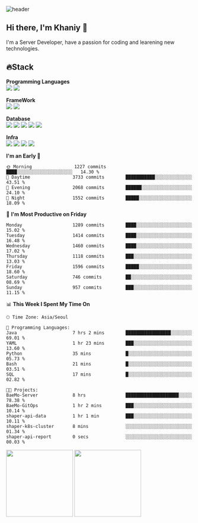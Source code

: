 ![header](https://capsule-render.vercel.app/api?type=soft&text=Welcome!&color=auto&height=200&section=header&fontSize=70)

## Hi there, I'm Khaniy 👋
I'm a Server Developer, have a passion for coding and learening new technologies.
<!-- <br> 📫 Email : kangh1596@gmail.com 
<br> 📝 Blog  : khan03.tistory.com/
<br> <img src="https://img.shields.io/badge/Email-222222?style=for-the-badge&logo=Gmail&logoColor=white">
<br> <img src="https://img.shields.io/badge/Blog -222222?style=for-the-badge&logo=Tistory&logoColor=white">
[hank0302's Blog](https://khan03.tistory.com/)
-->
## 🔥Stack 

**Programming Languages** <br>
 <img src="https://img.shields.io/badge/JAVA-E6522C?style=for-the-badge&logo=Java&logoColor=white">
 <img src="https://img.shields.io/badge/Python-3776AB?style=for-the-badge&logo=python&logoColor=white">

**FrameWork** <br>
<img src="https://img.shields.io/badge/SpringBoot-6DB33F?style=for-the-badge&logo=SpringBoot&logoColor=white">
<img src="https://img.shields.io/badge/FastAPI-009688?style=for-the-badge&logo=FastAPI&logoColor=white">

**Database** <br>
<img src="https://img.shields.io/badge/MySQL-4479A1?style=for-the-badge&logo=MySQL&logoColor=white">
<img src="https://img.shields.io/badge/MariaDB-003545?style=for-the-badge&logo=MariaDB&logoColor=white">
<img src="https://img.shields.io/badge/MongoDB-47A248?style=for-the-badge&logo=MongoDB&logoColor=white">
<img src="https://img.shields.io/badge/Redis-DC382D?style=for-the-badge&logo=Redis&logoColor=white">
<img src="https://img.shields.io/badge/PostgreSQL-4169E1?style=for-the-badge&logo=PostgreSQL&logoColor=white">

**Infra** <br>
<img src="https://img.shields.io/badge/Docker-2496ED?style=for-the-badge&logo=Docker&logoColor=white">
<img src="https://img.shields.io/badge/Kubernetes-326CE5?style=for-the-badge&logo=Kubernetes&logoColor=white">
<img src="https://img.shields.io/badge/Prometheus-E6522C?style=for-the-badge&logo=prometheus&logoColor=white">
<img src="https://img.shields.io/badge/Grafana-F46800?style=for-the-badge&logo=grafana&logoColor=white">

<!--START_SECTION:waka-->
**I'm an Early 🐤** 

```text
🌞 Morning                1227 commits        ████░░░░░░░░░░░░░░░░░░░░░   14.30 % 
🌆 Daytime                3733 commits        ███████████░░░░░░░░░░░░░░   43.51 % 
🌃 Evening                2068 commits        ██████░░░░░░░░░░░░░░░░░░░   24.10 % 
🌙 Night                  1552 commits        █████░░░░░░░░░░░░░░░░░░░░   18.09 % 
```
📅 **I'm Most Productive on Friday** 

```text
Monday                   1289 commits        ████░░░░░░░░░░░░░░░░░░░░░   15.02 % 
Tuesday                  1414 commits        ████░░░░░░░░░░░░░░░░░░░░░   16.48 % 
Wednesday                1460 commits        ████░░░░░░░░░░░░░░░░░░░░░   17.02 % 
Thursday                 1118 commits        ███░░░░░░░░░░░░░░░░░░░░░░   13.03 % 
Friday                   1596 commits        █████░░░░░░░░░░░░░░░░░░░░   18.60 % 
Saturday                 746 commits         ██░░░░░░░░░░░░░░░░░░░░░░░   08.69 % 
Sunday                   957 commits         ███░░░░░░░░░░░░░░░░░░░░░░   11.15 % 
```


📊 **This Week I Spent My Time On** 

```text
🕑︎ Time Zone: Asia/Seoul

💬 Programming Languages: 
Java                     7 hrs 2 mins        █████████████████░░░░░░░░   69.01 % 
YAML                     1 hr 23 mins        ███░░░░░░░░░░░░░░░░░░░░░░   13.60 % 
Python                   35 mins             █░░░░░░░░░░░░░░░░░░░░░░░░   05.73 % 
Bash                     21 mins             █░░░░░░░░░░░░░░░░░░░░░░░░   03.51 % 
SQL                      17 mins             █░░░░░░░░░░░░░░░░░░░░░░░░   02.82 % 

🐱‍💻 Projects: 
BaeMo-Server             8 hrs               ████████████████████░░░░░   78.38 % 
BaeMo-GitOps             1 hr 2 mins         ███░░░░░░░░░░░░░░░░░░░░░░   10.14 % 
shaper-api-data          1 hr 1 min          ███░░░░░░░░░░░░░░░░░░░░░░   10.11 % 
shaper-k8s-cluster       8 mins              ░░░░░░░░░░░░░░░░░░░░░░░░░   01.34 % 
shaper-api-report        0 secs              ░░░░░░░░░░░░░░░░░░░░░░░░░   00.03 % 
```


<!--END_SECTION:waka-->
<p>
  <img height="180em" src="https://github-readme-stats-khaniys-projects.vercel.app/api?username=khaniy&show_icons=true&include_all_commits=true&theme=dracula">
  <img height="180em" src="https://github-readme-stats-khaniys-projects.vercel.app/api/top-langs?username=khaniy&layout=compact&theme=dracula">
</p>

